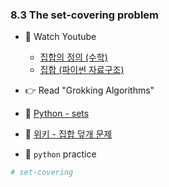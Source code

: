 ### 8.3 The set-covering problem

- 🍒 Watch Youtube
    - [집합의 정의 (수학)](https://www.youtube.com/watch?v=4bg1yp1kpeE) 
    - [집합 (파이썬 자료구조)](https://www.youtube.com/watch?v=0oYv-GVIXzI)
   

- 👉 Read "Grokking Algorithms"


- 🍑 [Python - sets](https://docs.python.org/3/tutorial/datastructures.html#sets)
- 🍑 [위키 - 집합 덮개 문제](https://ko.wikipedia.org/wiki/%EC%A7%91%ED%95%A9_%EB%8D%AE%EA%B0%9C_%EB%AC%B8%EC%A0%9C)

- 🐍 `python` practice

```python
# set-covering


```
